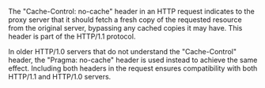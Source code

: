 The "Cache-Control: no-cache" header in an HTTP request indicates to the proxy server that it should fetch a fresh copy of the requested resource from the original server, bypassing any cached copies it may have. This header is part of the HTTP/1.1 protocol.

In older HTTP/1.0 servers that do not understand the "Cache-Control" header, the "Pragma: no-cache" header is used instead to achieve the same effect. Including both headers in the request ensures compatibility with both HTTP/1.1 and HTTP/1.0 servers.